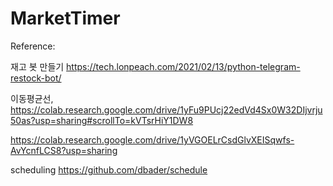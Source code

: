 # MarketTimer

Reference: 

재고 봇 만들기
https://tech.lonpeach.com/2021/02/13/python-telegram-restock-bot/

이동평균선, 
https://colab.research.google.com/drive/1yFu9PUcj22edVd4Sx0W32DIjvrju50as?usp=sharing#scrollTo=kVTsrHiY1DW8

https://colab.research.google.com/drive/1yVGOELrCsdGlvXEISqwfs-AvYcnfLCS8?usp=sharing

scheduling 
https://github.com/dbader/schedule
